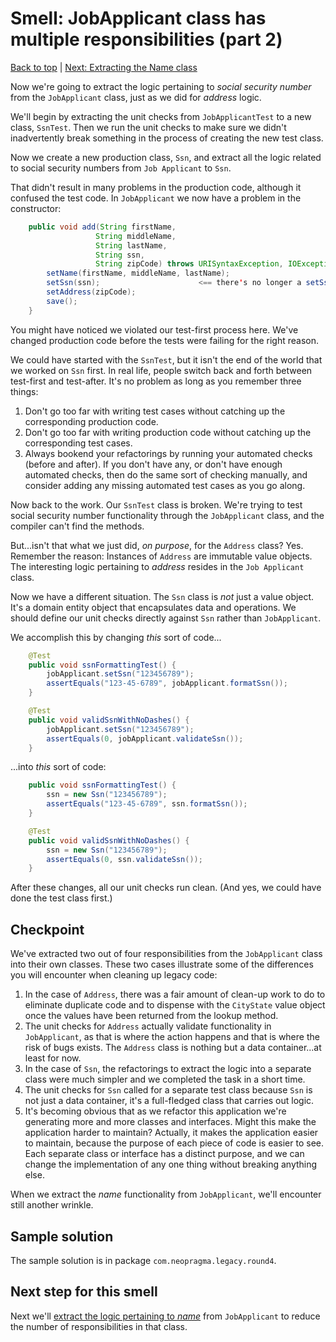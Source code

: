 # Smell: JobApplicant class has multiple responsibilities (part 2)

[Back to top](notes.md) | [Next: Extracting the Name class](notes-srp-violation-3.md)

Now we're going to extract the logic pertaining to _social security number_ from the ```JobApplicant``` class, just as we did for _address_ logic.

We'll begin by extracting the unit checks from ```JobApplicantTest``` to a new class, ```SsnTest```. Then we run the unit checks to make sure we didn't inadvertently break something in the process of creating the new test class.

Now we create a new production class, ```Ssn```, and extract all the logic related to social security numbers from ```Job Applicant``` to ```Ssn```.

That didn't result in many problems in the production code, although it confused the test code. In ```JobApplicant``` we now have a problem in the constructor:

```java
	public void add(String firstName,
			       String middleName,
			       String lastName,
			       String ssn,
			       String zipCode) throws URISyntaxException, IOException {
		setName(firstName, middleName, lastName);
		setSsn(ssn);                      <== there's no longer a setSsn() method in this class
		setAddress(zipCode);
		save();
	}
```

You might have noticed we violated our test-first process here. We've changed production code before the tests were failing for the right reason.

We could have started with the ```SsnTest```, but it isn't the end of the world that we worked on ```Ssn``` first. In real life, people switch back and forth between test-first and test-after. It's no problem as long as you remember three things:

1. Don't go too far with writing test cases without catching up the corresponding production code.
2. Don't go too far with writing production code without catching up the corresponding test cases.
3. Always bookend your refactorings by running your automated checks (before and after). If you don't have any, or don't have enough automated checks, then do the same sort of checking manually, and consider adding any missing automated test cases as you go along.

Now back to the work. Our ```SsnTest``` class is broken. We're trying to test social security number functionality through the ```JobApplicant``` class, and the compiler can't find the methods.

But...isn't that what we just did, _on purpose_, for the ```Address``` class? Yes. Remember the reason: Instances of ```Address``` are immutable value objects. The interesting logic pertaining to _address_ resides in the ```Job Applicant``` class. 

Now we have a different situation. The ```Ssn``` class is _not_ just a value object. It's a domain entity object that encapsulates data and operations. We should define our unit checks directly against ```Ssn``` rather than ```JobApplicant```. 

We accomplish this by changing _this_ sort of code...

```java
	@Test
	public void ssnFormattingTest() {
		jobApplicant.setSsn("123456789");
		assertEquals("123-45-6789", jobApplicant.formatSsn());
	}

	@Test
	public void validSsnWithNoDashes() {
		jobApplicant.setSsn("123456789");
		assertEquals(0, jobApplicant.validateSsn());
	}
```

...into _this_ sort of code:

```java
	public void ssnFormattingTest() {
		ssn = new Ssn("123456789");
		assertEquals("123-45-6789", ssn.formatSsn());
	}

	@Test
	public void validSsnWithNoDashes() {
		ssn = new Ssn("123456789");
		assertEquals(0, ssn.validateSsn());
	}
```

After these changes, all our unit checks run clean. (And yes, we could have done the test class first.)

## Checkpoint

We've extracted two out of four responsibilities from the ```JobApplicant``` class into their own classes. These two cases illustrate some of the differences you will encounter when cleaning up legacy code:

1. In the case of ```Address```, there was a fair amount of clean-up work to do to eliminate duplicate code and to dispense with the ```CityState``` value object once the values have been returned from the lookup method. 
2. The unit checks for ```Address``` actually validate functionality in ```JobApplicant```, as that is where the action happens and that is where the risk of bugs exists. The ```Address``` class is nothing but a data container...at least for now.
3. In the case of ```Ssn```, the refactorings to extract the logic into a separate class were much simpler and we completed the task in a short time.
4. The unit checks for ```Ssn``` called for a separate test class because ```Ssn``` is not just a data container, it's a full-fledged class that carries out logic. 
5. It's becoming obvious that as we refactor this application we're generating more and more classes and interfaces. Might this make the application harder to maintain? Actually, it makes the application easier to maintain, because the purpose of each piece of code is easier to see. Each separate class or interface has a distinct purpose, and we can change the implementation of any one thing without breaking anything else.

When we extract the _name_ functionality from ```JobApplicant```, we'll encounter still another wrinkle.

## Sample solution

The sample solution is in package ```com.neopragma.legacy.round4```.

## Next step for this smell

Next we'll [extract the logic pertaining to _name_](notes-srp-violation-3.md) from ```JobApplicant``` to reduce the number of responsibilities  in that class.

